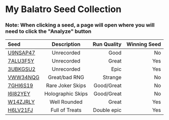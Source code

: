# My Balatro Seed Collection

### Note: When clicking a seed, a page will open where you will need to click the "Analyze" button
| Seed | Description | Run Quality | Winning Seed |
|:------------|:--------------:|--------------:| --------------:|
| [U9NSAP47](https://mathisfun0.github.io/The-Soul/?seed=U9NSAP47) | Unrecorded | Good | No |
| [7ALU3F5Y](https://mathisfun0.github.io/The-Soul/?seed=7ALU3F5Y) | Unrecorded | Great | Yes |
| [3UBKGSU2](https://mathisfun0.github.io/The-Soul/?seed=3UBKGSU2) | Unrecorded | Epic | Yes |
| [VWW34NQG](https://mathisfun0.github.io/The-Soul/?seed=VWW34NQG) | Great/bad RNG |Strange | No |
| [7GHI6S19](https://mathisfun0.github.io/The-Soul/?seed=7GHI6S19) | Rare Joker Skips | Good/Great | No |
| [I6I82YEY](https://mathisfun0.github.io/The-Soul/?seed=I6I82YEY) | Holographic Skips | Good/Great | No |
| [W14ZJRLY](https://mathisfun0.github.io/The-Soul/?seed=W14ZJRLY) | Well Rounded | Great | Yes |
| [H6LV21FJ](https://mathisfun0.github.io/The-Soul/?seed=H6LV21FJ) | Full of Treats | Double epic | Yes
